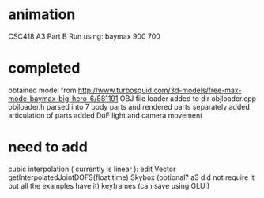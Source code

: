 # animation
CSC418 A3 Part B
Run using: baymax 900 700
# completed
obtained model from http://www.turbosquid.com/3d-models/free-max-mode-baymax-big-hero-6/881191
OBJ file loader added to dir objloader.cpp objloader.h
parsed into 7 body parts and rendered parts separately
added articulation of parts
added DoF light and camera movement
# need to add
cubic interpolation ( currently is linear ): edit Vector getInterpolatedJointDOFS(float time)
Skybox (optional? a3 did not require it but all the examples have it)
keyframes (can save using GLUI)

